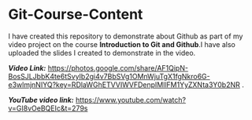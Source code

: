 # Git-Course-Content
I have created this repository to demonstrate about Github as part of my video project on the course **Introduction to Git and Github**.I have also uploaded the slides I created to demonstrate in the video.

***Video Link:*** https://photos.google.com/share/AF1QipN-BosSJLJbbK4te6tSvyIb2gi4v7BbSVg1OMnWjuTgX1fgNkro6G-e3wlmjnNIYQ?key=RDlaWGhETVVIWVFDenpIMllFM1YyZXNta3Y0b2NR . 

***YouTube video link:*** https://www.youtube.com/watch?v=GI8vOeBQEIc&t=279s
